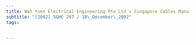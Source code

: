 ```yaml
---
title: Wah Yuen Electrical Engineering Pte Ltd v Singapore Cables Manufacturers Pte Ltd 
subtitle: "[2002] SGHC 297 / 10\_December\_2002"
tags:


---
```


